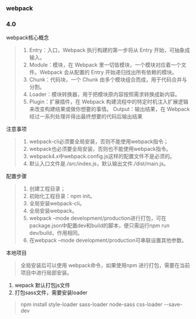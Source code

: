 ### webpack
### 4.0

webpack核心概念
>1. Entry：入口，Webpack 执行构建的第一步将从 Entry 开始，可抽象成输入。
>2. Module：模块，在 Webpack 里一切皆模块，一个模块对应着一个文件。Webpack 会从配置的 Entry 开始递归找出所有依赖的模块。
>3. Chunk：代码块，一个 Chunk 由多个模块组合而成，用于代码合并与分割。
>4. Loader：模块转换器，用于把模块原内容按照需求转换成新内容。
>5. Plugin：扩展插件，在 Webpack 构建流程中的特定时机注入扩展逻辑来改变构建结果或做你想要的事情。
Output：输出结果，在 Webpack 经过一系列处理并得出最终想要的代码后输出结果

注意事项
>1. webpack-cli必须要全局安装，否则不能使用webpack指令； 
>2. webpack也必须要全局安装，否则也不能使用webpack指令。 
>3. webpack4.x中webpack.config.js这样的配置文件不是必须的。 
>4. 默认入口文件是./src/index.js，默认输出文件./dist/main.js。

配置步骤
>1. 创建工程目录； 
>2. 初始化工程目录：npm init。 
>3. 全局安装webpack-cli。 
>4. 全局安装webpack。 
>5. webpack –mode development/production进行打包，可在package.json中配置dev和build的脚本，便只需运行npm run dev/build，作用相同。 
>6. 在webpack –mode development/production可串联设置其他参数。

本地项目
> 全局安装后可以使用 webpack命令，如果使用npm 进行打包，需要在当前项目中进行局部安装。

1. wepack 默认打包js文件
2. 打包sass文件，需要安装loader
> npm install style-loader sass-loader node-sass css-loader --save-dev
